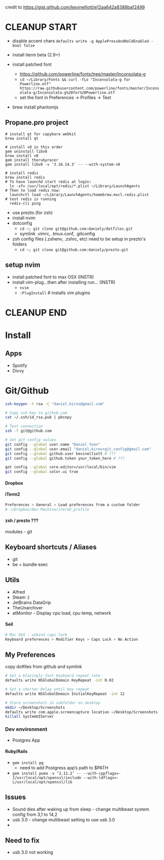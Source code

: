 credit to https://gist.github.com/kevinelliott/e12aa642a8388baf2499

# CLEANUP START

* disable accent chars `defaults write -g ApplePressAndHoldEnabled -bool false`

* install iterm beta (2.9+)
* install patched font
  * https://github.com/powerline/fonts/tree/master/Inconsolata-g
  * `cd ~/Library/Fonts && curl -fLo "Inconsolata-g for Powerline.otf" https://raw.githubusercontent.com/powerline/fonts/master/Inconsolata-g/Inconsolata-g%20for%20Powerline.otf`
  * set the font in Preferences -> Profiles -> Text

* brew install phantomjs

## Propane.pro project
```
# install qt for capybara webkit
brew install qt

# install v8 in this order
gem uninstall libv8
brew install v8
gem install therubyracer
gem install libv8 -v '3.16.14.3' -- --with-system-v8
```

```
# install redis
brew install redis
# To have launchd start redis at login:
  ln -sfv /usr/local/opt/redis/*.plist ~/Library/LaunchAgents
# Then to load redis now:
  launchctl load ~/Library/LaunchAgents/homebrew.mxcl.redis.plist
# test redis is running
  redis-cli ping
```


* use prezto (for zsh)
* install nvim
* dotconfig
  * `cd ~; git clone git@github.com:daniely/dotfiles.git`
  * symlink .vimrc, .tmux.conf, .gitconfig
* zsh config files (.zshenv, .zshrc, etc) need to be setup in prezto's folders
  * `cd ~; git clone git@github.com:daniely/prezto.git`

## setup nvim
* install patched font to max OSX (INSTR)
* install vim-plug...then after installing run... (INSTR)
  * `nvim`
  * `:PlugInstall` # installs vim plugins


# CLEANUP END


# Install

## Apps

* Spotify
* Divvy

# Git/Github

```bash
ssh-keygen -t rsa -C "daniel.kiros@gmail.com"

# Copy ssh key to github.com
cat ~/.ssh/id_rsa.pub | pbcopy

# Test connection
ssh -T git@github.com

# Set git config values
git config --global user.name "Daniel Yoon"
git config --global user.email "daniel.kiros+git_config@gmail.com"
git config --global github.user kevinelliott # ???
git config --global github.token your_token_here # ???

got config --global core.editor=/usr/local/bin/vim
git config --global color.ui true
```

#### Dropbox

#### iTerm2

```bash
Preferences > General > Load preferences from a custom folder
# ~/Dropbox/Dev Machine/iterm2_profile
```

#### zsh / prezto ???

modules - git

## Keyboard shortcuts / Aliases

* git
* be = bundle exec

## Utils

* Alfred
* Steam :)
* JetBrains DataGrip
* TheUnarchiver
* atMonitor - Display cpu load, cpu temp, network

#### Seil

```bash
# Mac OSX - unbind caps lock
Keyboard preferences > Modifier Keys > Caps Lock > No Action
```

## My Preferences

copy dotfiles from github and symlink

```bash
# Set a blazingly fast keyboard repeat rate
defaults write NSGlobalDomain KeyRepeat -int 0.02

# Set a shorter Delay until key repeat
defaults write NSGlobalDomain InitialKeyRepeat -int 12

# Store screenshots in subfolder on desktop
mkdir ~/Desktop/Screenshots
defaults write com.apple.screencapture location ~/Desktop/Screenshots
killall SystemUIServer
```

### Dev environment

* Postgres App

#### Ruby/Rails

* `gem install pg`
  * need to add Postgress app’s path to $PATH
* `gem install puma -v ‘2.11.2’ -- --with-cppflags=-I/usr/local/opt/openssl/include --with-ldflags=-L/usr/local/opt/openssl/lib`

## Issues

* Sound dies after waking up from sleep - change multibeast system config from 3,1 to 14,2
* usb 3.0 - change multibeast setting to use usb 3.0
* 

## Need to fix

* usb 3.0 not working
